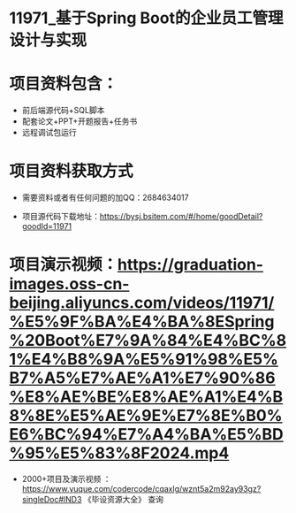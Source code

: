  #  11971_基于Spring Boot的企业员工管理设计与实现
 
 #  项目资料包含：
 *  前后端源代码+SQL脚本
 *  配套论文+PPT+开题报告+任务书
 *  远程调试包运行

 #  项目资料获取方式
 *  需要资料或者有任何问题的加QQ：2684634017

 *  项目源代码下载地址：https://bysj.bsitem.com/#/home/goodDetail?goodId=11971
   
 #  项目演示视频：https://graduation-images.oss-cn-beijing.aliyuncs.com/videos/11971/%E5%9F%BA%E4%BA%8ESpring%20Boot%E7%9A%84%E4%BC%81%E4%B8%9A%E5%91%98%E5%B7%A5%E7%AE%A1%E7%90%86%E8%AE%BE%E8%AE%A1%E4%B8%8E%E5%AE%9E%E7%8E%B0%E6%BC%94%E7%A4%BA%E5%BD%95%E5%83%8F2024.mp4
          
 *  2000+项目及演示视频 ：https://www.yuque.com/codercode/cqaxlg/wznt5a2m92ay93gz?singleDoc#lND3 《毕设资源大全》
   查询
